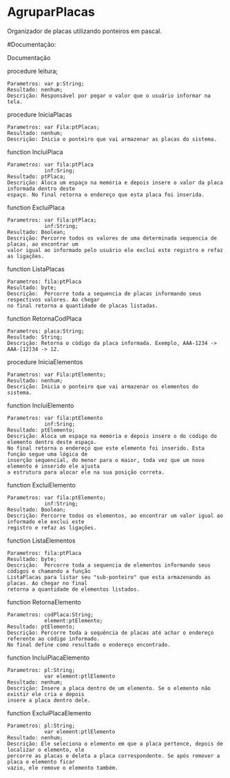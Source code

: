 # AgruparPlacas
Organizador de placas utilizando ponteiros em pascal.

#Documentação:

Documentação

procedure leitura;

    Parametros: var p:String;
    Resultado: nenhum;
    Descrição: Responsável por pegar o valor que o usuário informar na tela.
    
procedure IniciaPlacas

    Parametros: var Fila:ptPlacas;
    Resultado: nenhum;
    Descrição: Inicia o ponteiro que vai armazenar as placas do sistema.

function IncluiPlaca

    Parametros: var fila:ptPlaca
                inf:Sring;
    Resultado: ptPlaca;
    Descrição: Aloca um espaço na memória e depois insere o valor da placa informada dentro deste 
    espaço. No final retorna o endereço que esta placa foi inserida.

function ExcluiPlaca

    Parametros: var fila:ptPlaca;
                inf:String;
    Resultado: Boolean;
    Descrição: Percorre todos os valores de uma determinada sequencia de placas, ao encontrar um 
    valor igual ao informado pelo usuário ele exclui este registro e refaz as ligações. 
    
function ListaPlacas

    Parametros: fila:ptPlaca
    Resultado: byte;
    Descrição:  Percorre toda a sequencia de placas informando seus respectivos valores. Ao chegar 
    no final retorna a quantidade de placas listadas.
    
function RetornaCodPlaca

    Parametros: placa:String;
    Resultado: String;
    Descrição: Retorna o código da placa informada. Exemplo, AAA-1234 -> AAA-[12]34 -> 12.
    
procedure IniciaElementos

    Parametros: var Fila:ptElemento;
    Resultado: nenhum;
    Descrição: Inicia o ponteiro que vai armazenar os elementos do sistema.

function IncluiElemento

    Parametros: var fila:ptElemento
                inf:Sring;
    Resultado: ptElemento;
    Descrição: Aloca um espaço na memória e depois insere o do código do elemento dentro deste espaço.
    No final retorna o endereço que este elemento foi inserido. Esta função segue uma lógica de 
    inserção sequencial, do menor para o maior, toda vez que um novo elemento é inserido ele ajusta 
    a estrutura para alocar ele na sua posição correta.   

function ExcluiElemento

    Parametros: var fila:ptElemento;
                inf:String;
    Resultado: Boolean;
    Descrição: Percorre todos os elementos, ao encontrar um valor igual ao informado ele exclui este
    registro e refaz as ligações.     
    
function ListaElementos

    Parametros: fila:ptPlaca
    Resultado: byte;
    Descrição:  Percorre toda a sequencia de elementos informando seus códigos e chamando a função 
    ListaPlacas para listar seu "sub-ponteiro" que esta armazenando as placas. Ao chegar no final 
    retorna a quantidade de elementos listados.
    
function RetornaElemento

    Parametros: codPlaca:String;
                element:ptElemento;
    Resultado: ptElemento;
    Descrição: Percorre toda a sequência de placas até achar o endereço referente ao código informado.
    No final define como resultado o endereço encontrado.
    
function IncluiPlacaElemento

    Parametros: pl:String;
                var element:ptlElemento
    Resultado: nenhum;
    Descrição: Insere a placa dentro de um elemento. Se o elemento não existir ele cria e depois 
    insere a placa dentro dele.
    
function ExcluiPlacaElemento

    Parametros: pl:String;
                var element:ptlElemento
    Resultado: nenhum;
    Descrição: Ele seleciona o elemento em que a placa pertence, depois de localizar o elemento, ele
    percorre as placas e deleta a placa correspondente. Se após remover a placa o elemento ficar 
    vazio, ele remove o elemento também.    
                
    
